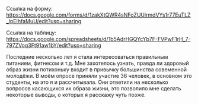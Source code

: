 Ссылка на форму: https://docs.google.com/forms/d/1zakXtQWR4sNFoZUUirmdVYs1r77EuTLZ_lpEIhfaMuU/edit?usp=sharing

Ссылка на таблицу: https://docs.google.com/spreadsheets/d/1b5AdrHGQYcYb7F-FVPwF1rH_7-797ZVoq3Ft91aw1bY/edit?usp=sharing

Последние несколько лет я стала интересоваться правильным питанием, фитнесом и т.д. Мне захотелось узнать, правда ли здоровый образ жизни потихоньку входит в привычку большинства совеменной молодёжи. В моём опросе приняли участие 36 человек, в основном это студенты, на это я и рассчитывала. Они ответили на несколько вопросов касающихся их образа жизни, это позволило мне сделать некоторые выводы, о которых я расскажу чуть позже.
